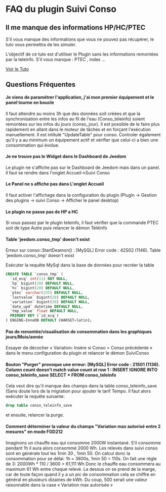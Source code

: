 # FAQ du plugin Suivi Conso

## Il me manque des informations HP/HC/PTEC
S'il vous manque des informations que vous ne pouvez pas récupérer, le tuto vous permettra de les simuler.

L'objectif de ce tuto est d'utiliser le Plugin sans les informations remontées par la teleinfo.
S'il vous manque : PTEC , index ...

[Voir le Tuto](./tutoriel_hp_hc.md)

## Questions Fréquentes

#### Je viens de paramétrer l'application, j'ai mon premier équipement et le panel tourne en boucle
Il faut attendre au moins 3h que des données soit créées et que la synchronisation entre les infos au fil de l'eau (Conso_teleinfo) soient remontées sur les infos du jours (conso_jour). Il est possible de le faire plus rapidement en allant dans le moteur de tâches et en forçant l'exécution manuellement. Il est intitulé "UpdateTable" pour conso.
Controler également qu'il y a au minimum un équipement actif et vérifier que celui-ci a bien une consommation qui évolue.

#### Je ne trouve pas le Widget dans le Dashboard de Jeedom
Le plugin ne s'affiche pas sur le Dashboard de Jeedom mais dans un panel. Il faut se rendre dans l'onglet Accueil->Suivi Conso

#### Le Panel ne s affiche pas dans L'onglet Accueil
Il faut activer l'affichage dans la configuration du plugin (Plugin -> Gestion des plugins -> suivi Conso -> Afficher le panel desktop)

#### Le plugin ne passe pas de HP a HC
Si vous passez par le plugin teleinfo, il faut vérifier que la commande PTEC soit de type Autre puis relancer le démon Téléinfo

#### Table 'jeedom.conso_tmp' doesn't exist
Erreur sur conso::StartDeamon() : [MySQL] Error code : 42S02 (1146). Table 'jeedom.conso_tmp' doesn't exist

Exécuter la requête MySql dans la base de données pour recréer la table

```sql
CREATE TABLE `conso_tmp` (
  `id_ecq` int(11) NOT NULL,
  `hp` bigint(20) DEFAULT NULL,
  `hc` bigint(20) DEFAULT NULL,
  `ptec` varchar(255) DEFAULT NULL,
  `lastvalue` bigint(20) DEFAULT NULL,
  `variation` bigint(20) DEFAULT NULL,
  `date_upd` datetime DEFAULT NULL,
  `tmp_value` float DEFAULT NULL,
  PRIMARY KEY (`id_ecq`)
) ENGINE=InnoDB DEFAULT CHARSET=latin1;
```
#### Pas de remontée/visualisation de consommation dans les graphiques jours/Mois/année
Essayer de décocher « Variation: Insère si Conso > Conso précédente » dans le menu configuration du plugin et relancer le démon SuiviConso

#### Bouton "Purger" provoque une erreur: [MySQL] Error code : 21S01 (1136). Column count doesn’t match value count at row 1 : INSERT IGNORE INTO conso_teleinfo_save SELECT * FROM conso_teleinfo
Cela veut dire qu'il manque des champs dans la table conso_teleinfo_save (Sans doute lors de la migration pour ajouter le tarif Tempo. Il faut alors exécuter la requête suivante:
```sql
drop table conso_teleinfo_save
```
et ensuite, relancer la purge.

#### Comment déterminer la valeur du champs "Variation max autorisé entre 2 mesures" en mode FGD212
Imaginons un chauffe eau qui consomme 2000W instantané. S’il consomme pendant 1h il aura alors consommé 2000 Wh. Les relevés dans suivi conso sont en générale tout les 1min 30 , 1min 50. On calcul donc la consommation pour se délai: 1h = 3600s, 1min 50 = 110s. On fait une régle de 3:
2000Wh * 110 / 3600 = 61,111 Wh
Donc le chauffe eau consommera au maximum 61 Wh entre chaque relevé. La dessus on se prend de la marge, car de toute façon quand il y a un pic de consommation cela se chiffre en général en plusieurs dizaines de kWh. Du coup, 500 serait une valeur raisonnable dans la case « Variation max autorisée »
